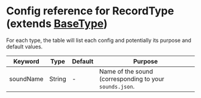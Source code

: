 # Config reference for RecordType (extends [BaseType](BaseType.md))

For each type, the table will list each config and potentially its purpose and default values.

| Keyword   | Type   | Default | Purpose                                                 |
|-----------|--------|---------|---------------------------------------------------------|
| soundName | String | -       | Name of the sound (corresponding to your `sounds.json`. |